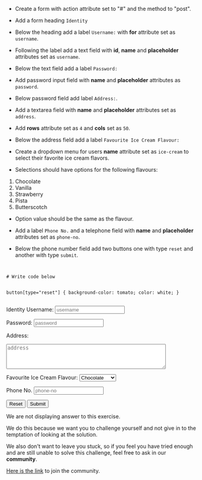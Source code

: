 - Create a form with action attribute
set to "#" and the method to "post".
- Add a form heading `Identity`
- Below the heading add a label `Username:`
with **for** attribute set as `username`.
- Following the label add a text field
with **id**, **name** and **placeholder**
attributes set as `username`.

- Below the text field add a label `Password:`
- Add password input field with **name**
and
**placeholder** attributes as `password`.

- Below password field add label `Address:`.
- Add a textarea field with **name**
and **placeholder** attributes set
as `address`.
- Add **rows** attribute set as `4`
and
**cols** set as `50`.

- Below the address field add
a label `Favourite Ice Cream Flavour:`
- Create a dropdown menu for users
**name** attribute set as `ice-cream`
to select their favorite ice cream flavors.

- Selections should have options for
the following flavours:
 1. Chocolate
 2. Vanilla
 3. Strawberry
 4. Pista
 5. Butterscotch
- Option value should be the same
as the flavour.

- Add a label `Phone No.` and a telephone field
with **name** and **placeholder** attributes
set as `phone-no`.
- Below the phone number field add two buttons
one with type `reset`
and
another with type `submit`.

<codeblock language="html" type="exercise" testMode="fixedInput" showSolution="false">
<code>
<panel language="html">
# Write code below
</panel>
<panel language="css" hidden="true">
form {
  font-family: Lato;
  border-radius: 10px;
  padding: 1rem;
  box-shadow: 0px 0px 4px;
  background-color: snow;
  font-size: 1.2rem;
  display: flex;
  flex-direction: column;
}

form * {
  margin: 0.5rem;
}

button {
  border: none;
  padding: 0.5rem;
  font-size: 1.2rem;
  font-weight: 700;
  box-shadow: 0px 0px 1px black;
  border-radius: 2px;
}

button:hover {
  box-shadow: 2px 2px lightgray;
}

button[type="submit"] {
  background-color: royalblue;
  color: white;
}

button[type="reset"] {
  background-color: tomato;
  color: white;
}
</panel>
</code>
<solution>
<form action="#" method="post">
  <caption>Identity</caption>
  <label for="username">Username:</label>
  <input type="text" id="username" name="username" placeholder="username" />

  <label>Password:</label>
  <input type="password" name="password" placeholder="password" />

  <label>Address:</label>
  <textarea name="address" rows="4" cols="50" placeholder="address"></textarea>

  <label>Favourite Ice Cream Flavour:</label>
  <select name="ice-cream">
    <option value="Chocolate">Chocolate</option>
    <option value="Vanilla">Vanilla</option>
    <option value="Strawberry">Strawberry</option>
    <option value="Pista">Pista</option>
    <option value="Butterscotch">Butterscotch</option>
  </select>

  <label>Phone No.</label>
  <input type="tel" name="phone-no" placeholder="phone-no" />

  <button type="reset">Reset</button>
  <button type="submit">Submit</button>
</form>
</solution>
</codeblock>

We are not displaying answer to this exercise.

We do this because we want you to challenge yourself
and
not give in to the temptation of looking at the solution.

We also don't want to leave you stuck, so if you feel
you have tried enough and are still unable to solve
this challenge, feel free to ask in our **community**.

[Here is the link](https://bigbinaryacademy.slack.com/join/shared_invite/zt-23dvxwolx-U9LYYbv4ycmODEA1cbNFgA#/shared-invite/email) to join the community.
